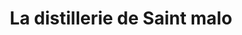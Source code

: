 ---
title: "La distillerie de Saint malo"
url: /saint-malo/la-distillerie-de-saint-malo/
shop: Spirituosen
---